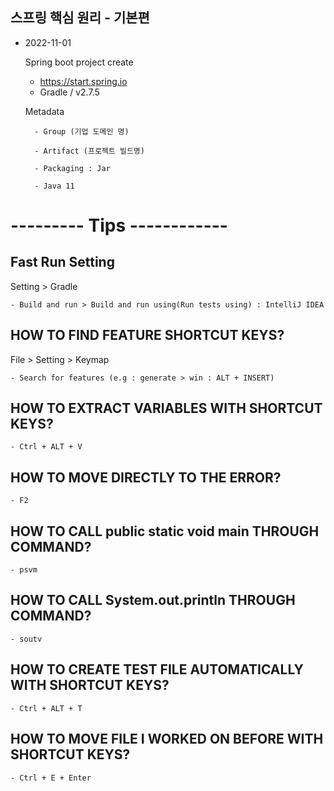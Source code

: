 ## 스프링 핵심 원리 - 기본편

* 2022-11-01

    Spring boot project create 
    - https://start.spring.io
    - Gradle / v2.7.5

    Metadata
	
        - Group (기업 도메인 명)
		
        - Artifact (프로젝트 빌드명)
		
		- Packaging : Jar

        - Java 11 

# --------- Tips ------------
## Fast Run Setting
Setting > Gradle

    - Build and run > Build and run using(Run tests using) : IntelliJ IDEA 

## HOW TO FIND FEATURE SHORTCUT KEYS?
File > Setting > Keymap

    - Search for features (e.g : generate > win : ALT + INSERT)

## HOW TO EXTRACT VARIABLES WITH SHORTCUT KEYS?
    - Ctrl + ALT + V

## HOW TO MOVE DIRECTLY TO THE ERROR? 
    - F2

## HOW TO CALL public static void main THROUGH COMMAND?
    - psvm

## HOW TO CALL System.out.println THROUGH COMMAND?
    - soutv

## HOW TO CREATE TEST FILE AUTOMATICALLY WITH SHORTCUT KEYS?
    - Ctrl + ALT + T

## HOW TO MOVE FILE I WORKED ON BEFORE WITH SHORTCUT KEYS?
    - Ctrl + E + Enter